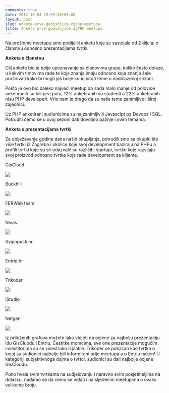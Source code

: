 ```yaml
---
comments: true
date: 2012-10-04 19:59:58+00:00
layout: post
slug: anketa-prve-godisnjice-zgphp-meetupa
title: Anketa prve godišnjice ZgPHP meetupa
---
```


Na prošlome meetupu smo podijelili anketu koja se sastojala od 2 dijela: o članstvu odnosno prezentacijama tvrtki.

**Anketa o članstvu**

Cilj ankete bio je bolje upoznavanje sa članovima grupe, koliko često dolaze, u kakvim timovima rade te koja znanja imaju odnosno koja znanja žele proširivati kako bi mogli još bolje koncipirati teme u nadolazečoj sezoni.

Pošto je ovo bio daleko najveći meetup do sada malo manje od polovice anketiranih su bili prvi puta, 12% anketiranih su studenti a 22% anketiranih nisu PHP developeri. Vrlo nam je drago da su naše teme zanimljive i široj zajednici.

Uz PHP anketirani sudionicima su najzanimljiviji Javascipt pa Devops i SQL. Potruditi ćemo se u ovoj sezoni dati dovoljno pažnje i ovim temama.

**Anketa o prezentacijama tvrtki**

Za oblježavanje godine dana naših okupljanja, potrudili smo se okupiti što više tvrtki iz Zagreba i okolice koje svoj development baziraju na PHPu a profili tvrtki koje su se odazvale su različiti: startupi, tvrtke koje razvijaju svoj proizvod odnosno tvrtke koje rade development za klijente.

GisCloud

![](http://zgphp.org/wp-content/uploads/2012/10/chart_1.png)

Buckhill

![](http://zgphp.org/wp-content/uploads/2012/10/chart_2.png)

FERWeb team

![](http://zgphp.org/wp-content/uploads/2012/10/chart_3.png)

Nivas

![](http://zgphp.org/wp-content/uploads/2012/10/chart_4.png)

Svipopusti.hr

![](http://zgphp.org/wp-content/uploads/2012/10/chart_5.png)

Entrio.hr

![](http://zgphp.org/wp-content/uploads/2012/10/chart_6.png)

Trikoder

![](http://zgphp.org/wp-content/uploads/2012/10/chart_7.png)

iStudio

![](http://zgphp.org/wp-content/uploads/2012/10/chart_8.png)

Netgen

![](http://zgphp.org/wp-content/uploads/2012/10/chart_9.png)

Iz priloženih grafova možete lako vidjeti da ocjene za najbolju prezentaciju idu GisCluodu i Entriu. Čestitke momcima, sve one prezentacije mogućim investitorima su se višestruko isplatile. Trikoder se pokazao kao tvrtka o kojoj su sudionici najbolje bili informirani prije meetupa a o Entriu nakon! U kategoriji subjektivnoga dojma o tvrtci, sudionici su dali najbolje ocjene GisCloudu.

Puno hvala svim tvrtkama na sudjelovanju i naravno svim posjetitieljima na dolasku, nadamo se da ćemo se viđati i na sljedećim meetupima u ovako velikome broju.
